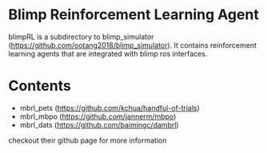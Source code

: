 Blimp Reinforcement Learning Agent
===================================================

blimpRL is a subdirectory to blimp_simulator (https://github.com/ootang2018/blimp_simulator). It contains reinforcement learning agents that are integrated with blimp ros interfaces. 

# Contents
* mbrl_pets (https://github.com/kchua/handful-of-trials)
* mbrl_mbpo (https://github.com/jannerm/mbpo)
* mbrl_dats (https://github.com/baimingc/dambrl)

checkout their github page for more information






